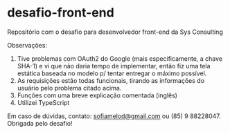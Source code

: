 # desafio-front-end
Repositório com o desafio para desenvolvedor front-end da Sys Consulting

Observações: 
  1. Tive problemas com OAuth2 do Google (mais especificamente, a chave SHA-1) e vi que não daria tempo de implementar, então fiz uma tela estática baseada no modelo p/ tentar
  entregar o máximo possível.  
  2. As requisições estão todas funcionais, tirando as informações do usuário pelo problema citado acima.  
  3. Funções com uma breve explicação comentada (inglês)  
  4. Utilizei TypeScript  
   
  
Em caso de dúvidas, contato: sofiamelod@gmail.com ou (85) 9 88228047. Obrigada pelo desafio!
